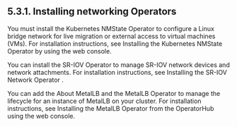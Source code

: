 ## 5.3.1. Installing networking Operators

You must install the Kubernetes NMState Operator to configure a Linux bridge network for live migration or external access to virtual machines (VMs). For installation instructions, see Installing the Kubernetes NMState Operator by using the web console.

You can install the SR-IOV Operator to manage SR-IOV network devices and network attachments. For installation instructions, see Installing the SR-IOV Network Operator .

You can add the About MetalLB and the MetalLB Operator to manage the lifecycle for an instance of MetalLB on your cluster. For installation instructions, see Installing the MetalLB Operator from the OperatorHub using the web console.

